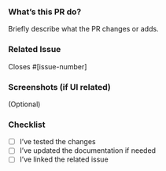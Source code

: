 ### What’s this PR do?
Briefly describe what the PR changes or adds.

### Related Issue
Closes #[issue-number]

### Screenshots (if UI related)
(Optional)

### Checklist
- [ ] I’ve tested the changes
- [ ] I’ve updated the documentation if needed
- [ ] I’ve linked the related issue
